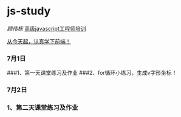 # js-study  
*顾伟栋*
<u>高级javascript工程师培训</u>

<u>从今天起，认真学下前端！</u>

### 7月1日

###1、第一天课堂练习及作业
###2、for循环小练习，生成v字形坐标！

### 7月2日

### 1、第二天课堂练习及作业